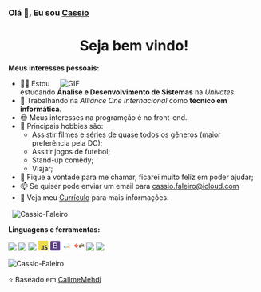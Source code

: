 ### Olá 👋, Eu sou [Cassio](https://beacons.page/cassiofaleiro)

<h1 align="center"> Seja bem vindo! </h1>

**Meus interesses pessoais:**

<img align="right" alt="GIF" src="https://octocat-generator-assets.githubusercontent.com/my-octocat-1620922440559.png" width="400px" />

- 👩‍💻 Estou estudando **Ánalise e Desenvolvimento de Sistemas** na *Univates*.
- 💼 Trabalhando na *Alliance One Internacional* como **técnico em informática**. 
- 😍 Meus interesses na programção é no front-end.
- 👾 Principais hobbies são: 
  - Assistir filmes e séries de quase todos os gêneros (maior preferência pela DC);
  - Assitir jogos de futebol;
  - Stand-up comedy;
  - Viajar;
- 💬 Fique a vontade para me chamar, ficarei muito feliz em poder ajudar;
- 📫 Se quiser pode enviar um email para cassio.faleiro@icloud.com
- 📝 Veja meu <a href="https://drive.google.com/file/d/1KHQ6QfhoDQtXzGXV1aE1vuJ2ccitzzqg/view?usp=sharing" target="_blank">Currículo</a> para mais informações.

<p>&nbsp;
  <img align="center" src="https://github-readme-stats.vercel.app/api?username=Cassio-Faleiro&count_private=true&show_icons=true&theme=graywhite&icon_color=268bd2&title_color=268bd2" alt="Cassio-Faleiro" />
</p>

**Linguagens e ferramentas:**  

<code><img height="20" src="https://img2.freepng.fr/20180816/rcw/kisspng-cascading-style-sheets-logo-clip-art-css3-html-5b7617f67bd3d6.3499284915344660385072.jpg"></code>
<code><img height="20" src="https://www.pinclipart.com/picdir/big/17-177767_clipart-badge-svg-html5-html5-logo-png-transparent.png"></code>
<code><img height="20" src="https://www.pinclipart.com/picdir/middle/53-534873_vector-steam-java-developer-java-icon-png-clipart.png"></code>
<code><img height="20" src="https://raw.githubusercontent.com/github/explore/80688e429a7d4ef2fca1e82350fe8e3517d3494d/topics/javascript/javascript.png"></code>
<code><img height="20" src="https://raw.githubusercontent.com/devicons/devicon/master/icons/bootstrap/bootstrap-plain.svg"></code>
<code><img height="20" src="https://raw.githubusercontent.com/github/explore/80688e429a7d4ef2fca1e82350fe8e3517d3494d/topics/mysql/mysql.png"></code>
<code><img height="20" src="https://raw.githubusercontent.com/github/explore/80688e429a7d4ef2fca1e82350fe8e3517d3494d/topics/git/git.png"></code>
<code><img height="20" src="https://www.logo.wine/a/logo/NetBeans/NetBeans-Logo.wine.svg"></code>
<code><img height="20" src="https://mpng.subpng.com/20180405/cle/kisspng-eclipse-integrated-development-environment-softwar-eclipse-5ac65048baff45.6898145115229461207659.jpg"></code>


<p align="left"> <img src="https://komarev.com/ghpvc/?username=Cassio-Faleiro" alt="Cassio-Faleiro" /> </p>

⭐️ Baseado em [CallmeMehdi](https://github.com/CallmeMehdi)
